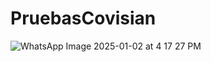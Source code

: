 # PruebasCovisian

![WhatsApp Image 2025-01-02 at 4 17 27 PM](https://github.com/user-attachments/assets/b94dd8b3-ce77-463a-b8d0-62f42fe66e15)
